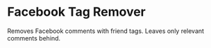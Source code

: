 # Facebook Tag Remover
Removes Facebook comments with friend tags. Leaves only relevant comments behind.

